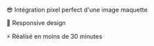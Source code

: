 😎 Intégration pixel perfect d'une image maquette

📱 Responsive design

⚡ Réalisé en moins de 30 minutes
